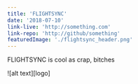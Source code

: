 ```yaml
---
title: 'FLIGHTSYNC'
date: '2018-07-10'
link-live: 'http://something.com'
link-repo: 'http://github/something'
featuredImage: './flightsync_header.png'
---
```


FLIGHTSYNC is cool as crap, bitches

![alt text][logo]
